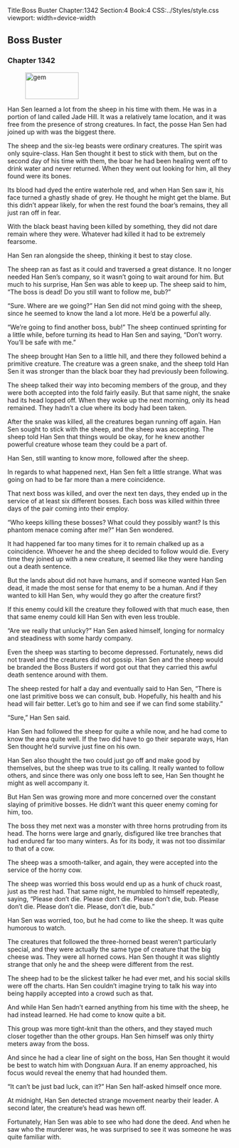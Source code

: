 Title:Boss Buster 
Chapter:1342 
Section:4 
Book:4 
CSS:../Styles/style.css 
viewport: width=device-width
  
## Boss Buster
### Chapter 1342
  
<figure>
	<img src="../Images/gem.gif" alt="gem" id="gem" width="120" height="60" />
</figure>
  

  
Han Sen learned a lot from the sheep in his time with them. He was in a portion of land called Jade Hill. It was a relatively tame location, and it was free from the presence of strong creatures. In fact, the posse Han Sen had joined up with was the biggest there.

The sheep and the six-leg beasts were ordinary creatures. The spirit was only squire-class. Han Sen thought it best to stick with them, but on the second day of his time with them, the boar he had been healing went off to drink water and never returned. When they went out looking for him, all they found were its bones.

Its blood had dyed the entire waterhole red, and when Han Sen saw it, his face turned a ghastly shade of grey. He thought he might get the blame. But this didn’t appear likely, for when the rest found the boar’s remains, they all just ran off in fear.

With the black beast having been killed by something, they did not dare remain where they were. Whatever had killed it had to be extremely fearsome.

Han Sen ran alongside the sheep, thinking it best to stay close.

The sheep ran as fast as it could and traversed a great distance. It no longer needed Han Sen’s company, so it wasn’t going to wait around for him. But much to his surprise, Han Sen was able to keep up. The sheep said to him, “The boss is dead! Do you still want to follow me, bub?”

“Sure. Where are we going?” Han Sen did not mind going with the sheep, since he seemed to know the land a lot more. He’d be a powerful ally.

“We’re going to find another boss, bub!” The sheep continued sprinting for a little while, before turning its head to Han Sen and saying, “Don’t worry. You’ll be safe with me.”

The sheep brought Han Sen to a little hill, and there they followed behind a primitive creature. The creature was a green snake, and the sheep told Han Sen it was stronger than the black boar they had previously been following.

The sheep talked their way into becoming members of the group, and they were both accepted into the fold fairly easily. But that same night, the snake had its head lopped off. When they woke up the next morning, only its head remained. They hadn’t a clue where its body had been taken.

After the snake was killed, all the creatures began running off again. Han Sen sought to stick with the sheep, and the sheep was accepting. The sheep told Han Sen that things would be okay, for he knew another powerful creature whose team they could be a part of.

Han Sen, still wanting to know more, followed after the sheep.

In regards to what happened next, Han Sen felt a little strange. What was going on had to be far more than a mere coincidence.

That next boss was killed, and over the next ten days, they ended up in the service of at least six different bosses. Each boss was killed within three days of the pair coming into their employ.

“Who keeps killing these bosses? What could they possibly want? Is this phantom menace coming after me?” Han Sen wondered.

It had happened far too many times for it to remain chalked up as a coincidence. Whoever he and the sheep decided to follow would die. Every time they joined up with a new creature, it seemed like they were handing out a death sentence.

But the lands about did not have humans, and if someone wanted Han Sen dead, it made the most sense for that enemy to be a human. And if they wanted to kill Han Sen, why would they go after the creature first?

If this enemy could kill the creature they followed with that much ease, then that same enemy could kill Han Sen with even less trouble.

“Are we really that unlucky?” Han Sen asked himself, longing for normalcy and steadiness with some hardy company.

Even the sheep was starting to become depressed. Fortunately, news did not travel and the creatures did not gossip. Han Sen and the sheep would be branded the Boss Busters if word got out that they carried this awful death sentence around with them.

The sheep rested for half a day and eventually said to Han Sen, “There is one last primitive boss we can consult, bub. Hopefully, his health and his head will fair better. Let’s go to him and see if we can find some stability.”

“Sure,” Han Sen said.

Han Sen had followed the sheep for quite a while now, and he had come to know the area quite well. If the two did have to go their separate ways, Han Sen thought he’d survive just fine on his own.

Han Sen also thought the two could just go off and make good by themselves, but the sheep was true to its calling. It really wanted to follow others, and since there was only one boss left to see, Han Sen thought he might as well accompany it.

But Han Sen was growing more and more concerned over the constant slaying of primitive bosses. He didn’t want this queer enemy coming for him, too.

The boss they met next was a monster with three horns protruding from its head. The horns were large and gnarly, disfigured like tree branches that had endured far too many winters. As for its body, it was not too dissimilar to that of a cow.

The sheep was a smooth-talker, and again, they were accepted into the service of the horny cow.

The sheep was worried this boss would end up as a hunk of chuck roast, just as the rest had. That same night, he mumbled to himself repeatedly, saying, “Please don’t die. Please don’t die. Please don’t die, bub. Please don’t die. Please don’t die. Please, don’t die, bub.”

Han Sen was worried, too, but he had come to like the sheep. It was quite humorous to watch.

The creatures that followed the three-horned beast weren’t particularly special, and they were actually the same type of creature that the big cheese was. They were all horned cows. Han Sen thought it was slightly strange that only he and the sheep were different from the rest.

The sheep had to be the slickest talker he had ever met, and his social skills were off the charts. Han Sen couldn’t imagine trying to talk his way into being happily accepted into a crowd such as that.

And while Han Sen hadn’t earned anything from his time with the sheep, he had instead learned. He had come to know quite a bit.

This group was more tight-knit than the others, and they stayed much closer together than the other groups. Han Sen himself was only thirty meters away from the boss.

And since he had a clear line of sight on the boss, Han Sen thought it would be best to watch him with Dongxuan Aura. If an enemy approached, his focus would reveal the enemy that had hounded them.

“It can’t be just bad luck, can it?” Han Sen half-asked himself once more.

At midnight, Han Sen detected strange movement nearby their leader. A second later, the creature’s head was hewn off.

Fortunately, Han Sen was able to see who had done the deed. And when he saw who the murderer was, he was surprised to see it was someone he was quite familiar with.